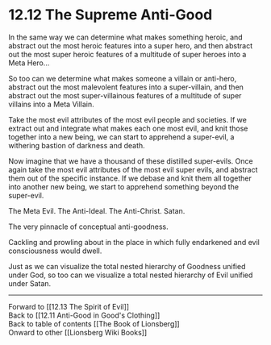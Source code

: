 # 12.12 The Supreme Anti-Good

In the same way we can determine what makes something heroic, and abstract out the most heroic features into a super hero, and then abstract out the most super heroic features of a multitude of super heroes into a Meta Hero…

So too can we determine what makes someone a villain or anti-hero, abstract out the most malevolent features into a super-villain, and then abstract out the most super-villainous features of a multitude of super villains into a Meta Villain.

Take the most evil attributes of the most evil people and societies. If we extract out and integrate what makes each one most evil, and knit those together into a new being, we can start to apprehend a super-evil, a withering bastion of darkness and death.

Now imagine that we have a thousand of these distilled super-evils. Once again take the most evil attributes of the most evil super evils, and abstract them out of the specific instance. If we debase and knit them all together into another new being, we start to apprehend something beyond the super-evil.

The Meta Evil. The Anti-Ideal. The Anti-Christ. Satan. 

The very pinnacle of conceptual anti-goodness.

Cackling and prowling about in the place in which fully endarkened and evil consciousness would dwell.

Just as we can visualize the total nested hierarchy of Goodness unified under God, so too can we visualize a total nested hierarchy of Evil unified under Satan. 

___

Forward to [[12.13 The Spirit of Evil]]  
Back to [[12.11 Anti-Good in Good's Clothing]]  
Back to table of contents [[The Book of Lionsberg]]  
Onward to other [[Lionsberg Wiki Books]]  
